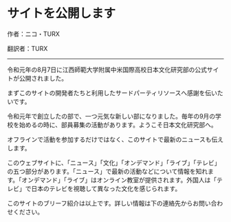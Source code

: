 # サイトを公開します

作者：ニコ・TURX

翻訳者：TURX

---

令和元年の8月7日に江西師範大学附属中米国際高校日本文化研究部の公式サイトが公開されました。

まずこのサイトの開発者たちと利用したサードパーティリソースへ感謝を伝いたいです。

令和元年で創立したの部で、一つ元気な新しい部になりました。毎年の9月の学校を始めるの時に、部員募集の活動があります。ようこそ日本文化研究部へ。

オフラインで活動を参加するだけではなく、このサイトで最新のニュースも伝えします。

このウェブサイトに、「ニュース」「文化」「オンデマンド」「ライブ」「テレビ」の五つ部分があります。「ニュース」で最新の活動などについて情報を知れます。「オンデマンド」「ライブ」はオンライン教室が提供されます。外国人は「テレビ」で日本のテレビを視聴して異なった文化を感じられます。

このサイトのブリーフ紹介は以上です。詳しい情報は下の連絡先からお問い合わせください。